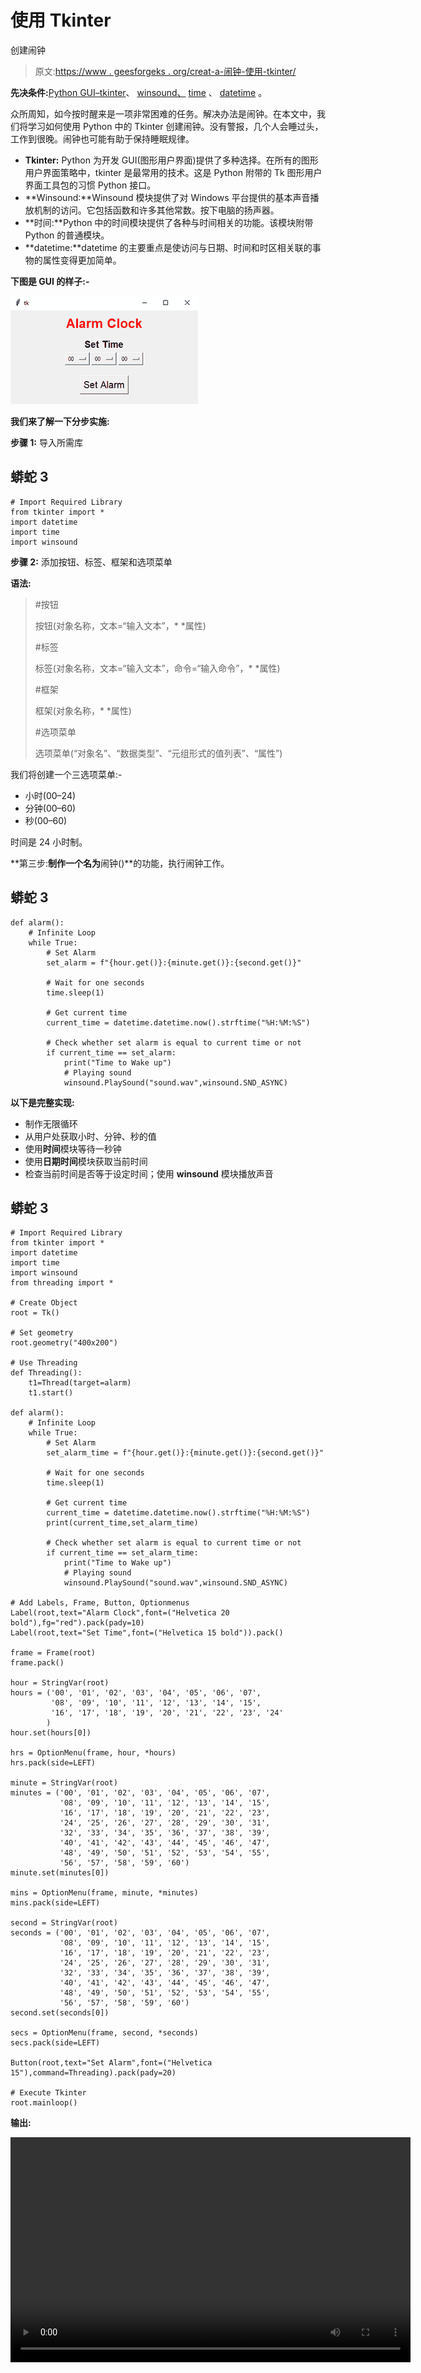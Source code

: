 # 使用 Tkinter

创建闹钟

> 原文:[https://www . geesforgeks . org/creat-a-闹钟-使用-tkinter/](https://www.geeksforgeeks.org/creat-an-alarm-clock-using-tkinter/)

**先决条件:**[Python GUI–tkinter](https://www.geeksforgeeks.org/python-gui-tkinter/)、 [winsound、](https://www.geeksforgeeks.org/python-winsound-module/) [time](https://www.geeksforgeeks.org/python-time-time-method/) 、 [datetime](https://www.geeksforgeeks.org/python-datetime-module-with-examples/) 。

众所周知，如今按时醒来是一项非常困难的任务。解决办法是闹钟。在本文中，我们将学习如何使用 Python 中的 Tkinter 创建闹钟。没有警报，几个人会睡过头，工作到很晚。闹钟也可能有助于保持睡眠规律。

*   **Tkinter:** Python 为开发 GUI(图形用户界面)提供了多种选择。在所有的图形用户界面策略中，tkinter 是最常用的技术。这是 Python 附带的 Tk 图形用户界面工具包的习惯 Python 接口。
*   **Winsound:**Winsound 模块提供了对 Windows 平台提供的基本声音播放机制的访问。它包括函数和许多其他常数。按下电脑的扬声器。
*   **时间:**Python 中的时间模块提供了各种与时间相关的功能。该模块附带 Python 的普通模块。
*   **datetime:**datetime 的主要重点是使访问与日期、时间和时区相关联的事物的属性变得更加简单。

**下图是 GUI 的样子:-**

![](img/290493cbb1cbdf5a9bbe5c9ce6f0dada.png)

**我们来了解一下分步实施:**

**步骤 1:** 导入所需库

## 蟒蛇 3

```
# Import Required Library
from tkinter import *
import datetime
import time
import winsound
```

**步骤 2:** 添加按钮、标签、框架和选项菜单

**语法:**

> #按钮
> 
> 按钮(对象名称，文本=“输入文本”，* *属性)
> 
> #标签
> 
> 标签(对象名称，文本=“输入文本”，命令=“输入命令”，* *属性)
> 
> #框架
> 
> 框架(对象名称，* *属性)
> 
> #选项菜单
> 
> 选项菜单(“对象名”、“数据类型”、“元组形式的值列表”、“属性”)

我们将创建一个三选项菜单:-

*   小时(00–24)
*   分钟(00–60)
*   秒(00–60)

时间是 24 小时制。

**第三步:**制作一个名为**闹钟()**的功能，执行闹钟工作。

## 蟒蛇 3

```
def alarm():
    # Infinite Loop
    while True:
        # Set Alarm
        set_alarm = f"{hour.get()}:{minute.get()}:{second.get()}"

        # Wait for one seconds
        time.sleep(1)

        # Get current time
        current_time = datetime.datetime.now().strftime("%H:%M:%S")

        # Check whether set alarm is equal to current time or not
        if current_time == set_alarm:
            print("Time to Wake up")
            # Playing sound
            winsound.PlaySound("sound.wav",winsound.SND_ASYNC)
```

**以下是完整实现:**

*   制作无限循环
*   从用户处获取小时、分钟、秒的值
*   使用**时间**模块等待一秒钟
*   使用**日期时间**模块获取当前时间
*   检查当前时间是否等于设定时间；使用 **winsound** 模块播放声音

## 蟒蛇 3

```
# Import Required Library
from tkinter import *
import datetime
import time
import winsound
from threading import *

# Create Object
root = Tk()

# Set geometry
root.geometry("400x200")

# Use Threading
def Threading():
    t1=Thread(target=alarm)
    t1.start()

def alarm():
    # Infinite Loop
    while True:
        # Set Alarm
        set_alarm_time = f"{hour.get()}:{minute.get()}:{second.get()}"

        # Wait for one seconds
        time.sleep(1)

        # Get current time
        current_time = datetime.datetime.now().strftime("%H:%M:%S")
        print(current_time,set_alarm_time)

        # Check whether set alarm is equal to current time or not
        if current_time == set_alarm_time:
            print("Time to Wake up")
            # Playing sound
            winsound.PlaySound("sound.wav",winsound.SND_ASYNC)

# Add Labels, Frame, Button, Optionmenus
Label(root,text="Alarm Clock",font=("Helvetica 20 bold"),fg="red").pack(pady=10)
Label(root,text="Set Time",font=("Helvetica 15 bold")).pack()

frame = Frame(root)
frame.pack()

hour = StringVar(root)
hours = ('00', '01', '02', '03', '04', '05', '06', '07',
         '08', '09', '10', '11', '12', '13', '14', '15',
         '16', '17', '18', '19', '20', '21', '22', '23', '24'
        )
hour.set(hours[0])

hrs = OptionMenu(frame, hour, *hours)
hrs.pack(side=LEFT)

minute = StringVar(root)
minutes = ('00', '01', '02', '03', '04', '05', '06', '07',
           '08', '09', '10', '11', '12', '13', '14', '15',
           '16', '17', '18', '19', '20', '21', '22', '23',
           '24', '25', '26', '27', '28', '29', '30', '31',
           '32', '33', '34', '35', '36', '37', '38', '39',
           '40', '41', '42', '43', '44', '45', '46', '47',
           '48', '49', '50', '51', '52', '53', '54', '55',
           '56', '57', '58', '59', '60')
minute.set(minutes[0])

mins = OptionMenu(frame, minute, *minutes)
mins.pack(side=LEFT)

second = StringVar(root)
seconds = ('00', '01', '02', '03', '04', '05', '06', '07',
           '08', '09', '10', '11', '12', '13', '14', '15',
           '16', '17', '18', '19', '20', '21', '22', '23',
           '24', '25', '26', '27', '28', '29', '30', '31',
           '32', '33', '34', '35', '36', '37', '38', '39',
           '40', '41', '42', '43', '44', '45', '46', '47',
           '48', '49', '50', '51', '52', '53', '54', '55',
           '56', '57', '58', '59', '60')
second.set(seconds[0])

secs = OptionMenu(frame, second, *seconds)
secs.pack(side=LEFT)

Button(root,text="Set Alarm",font=("Helvetica 15"),command=Threading).pack(pady=20)

# Execute Tkinter
root.mainloop()
```

**输出:**

<video class="wp-video-shortcode" id="video-540736-1" width="640" height="360" preload="metadata" controls=""><source type="video/mp4" src="https://media.geeksforgeeks.org/wp-content/uploads/20210113111523/FreeOnlineScreenRecorderProject3.mp4?_=1">[https://media.geeksforgeeks.org/wp-content/uploads/20210113111523/FreeOnlineScreenRecorderProject3.mp4](https://media.geeksforgeeks.org/wp-content/uploads/20210113111523/FreeOnlineScreenRecorderProject3.mp4)</video>